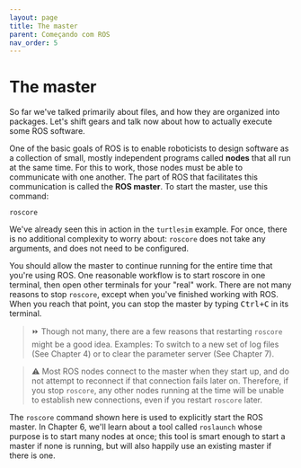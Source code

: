 ```yaml
---
layout: page
title: The master
parent: Começando com ROS
nav_order: 5
---
```


# The master

So far we've talked primarily about files, and how they are organized into packages. Let's
shift gears and talk now about how to actually execute some ROS software.

One of the basic goals of ROS is to enable roboticists to design software as a collection
of small, mostly independent programs called **nodes** that all run at the same time. For this
to work, those nodes must be able to communicate with one another. The part of ROS
that facilitates this communication is called the **ROS master**. To start the master, use this
command:
```
roscore
```

We've already seen this in action in the `turtlesim` example. For once, there is no additional
complexity to worry about: `roscore` does not take any arguments, and does not need to be
configured.

You should allow the master to continue running for the entire time that you're using
ROS. One reasonable workflow is to start roscore in one terminal, then open other terminals for 
your "real" work. There are not many reasons to stop `roscore`, except when you've
finished working with ROS. When you reach that point, you can stop the master by typing
<kbd>Ctrl+C</kbd> in its terminal.

> ⏩ Though not many, there are a few reasons that restarting `roscore` might be a good
> idea. Examples: To switch to a new set of log files (See Chapter 4) or to clear the
> parameter server (See Chapter 7).

> ⚠️ Most ROS nodes connect to the master when they start up, and do not attempt to
> reconnect if that connection fails later on. Therefore, if you stop `roscore`, any other
> nodes running at the time will be unable to establish new connections, even if you
> restart `roscore` later.

The `roscore` command shown here is used to explicitly start the ROS master. In Chapter 6, we'll 
learn about a tool called `roslaunch` whose purpose is to start many nodes at
once; this tool is smart enough to start a master if none is running, but will also happily
use an existing master if there is one.
